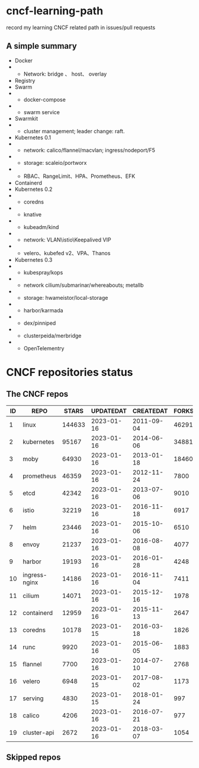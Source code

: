 # cncf-learning-path
record my learning CNCF related path in issues/pull requests

## A simple summary
- Docker
- - Network: bridge 、 host、 overlay
- Registry
- Swarm
- - docker-compose
- - swarm service
- Swarmkit
- - cluster management; leader change: raft.
- Kubernetes 0.1
- - network: calico/flannel/macvlan; ingress/nodeport/F5
- - storage: scaleio/portworx
- - RBAC、RangeLimit、HPA、Prometheus、EFK
- Containerd
- Kubernetes 0.2
- - coredns
- - knative
- - kubeadm/kind
- - network: VLAN\istio\Keepalived VIP
- - velero、kubefed v2、VPA、Thanos
- Kubernetes 0.3
- - kubespray/kops
- - network cilium/submarinar/whereabouts; metallb
- - storage: hwameistor/local-storage
- - harbor/karmada
- - dex/pinniped
- - clusterpeida/merbridge
- - OpenTelementry

# CNCF repositories status
<!--START_SECTION:github_repos-->
## The CNCF repos
| ID |     REPO      | STARS  | UPDATEDAT  | CREATEDAT  | FORKSCOUNT |
|----|---------------|--------|------------|------------|------------|
|  1 | linux         | 144633 | 2023-01-16 | 2011-09-04 |      46291 |
|  2 | kubernetes    |  95167 | 2023-01-16 | 2014-06-06 |      34881 |
|  3 | moby          |  64930 | 2023-01-16 | 2013-01-18 |      18460 |
|  4 | prometheus    |  46359 | 2023-01-16 | 2012-11-24 |       7800 |
|  5 | etcd          |  42342 | 2023-01-16 | 2013-07-06 |       9010 |
|  6 | istio         |  32219 | 2023-01-16 | 2016-11-18 |       6917 |
|  7 | helm          |  23446 | 2023-01-16 | 2015-10-06 |       6510 |
|  8 | envoy         |  21237 | 2023-01-16 | 2016-08-08 |       4077 |
|  9 | harbor        |  19193 | 2023-01-16 | 2016-01-28 |       4248 |
| 10 | ingress-nginx |  14186 | 2023-01-16 | 2016-11-04 |       7411 |
| 11 | cilium        |  14071 | 2023-01-16 | 2015-12-16 |       1978 |
| 12 | containerd    |  12959 | 2023-01-16 | 2015-11-13 |       2647 |
| 13 | coredns       |  10178 | 2023-01-15 | 2016-03-18 |       1826 |
| 14 | runc          |   9920 | 2023-01-16 | 2015-06-05 |       1883 |
| 15 | flannel       |   7700 | 2023-01-16 | 2014-07-10 |       2768 |
| 16 | velero        |   6948 | 2023-01-15 | 2017-08-02 |       1173 |
| 17 | serving       |   4830 | 2023-01-15 | 2018-01-24 |        997 |
| 18 | calico        |   4206 | 2023-01-16 | 2016-07-21 |        977 |
| 19 | cluster-api   |   2672 | 2023-01-16 | 2018-03-07 |       1054 |



## Skipped repos
<!--END_SECTION:github_repos-->
